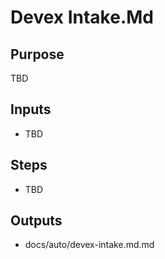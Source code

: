 # Devex Intake.Md

## Purpose

TBD

## Inputs

- TBD

## Steps

- TBD

## Outputs

- docs/auto/devex-intake.md.md
